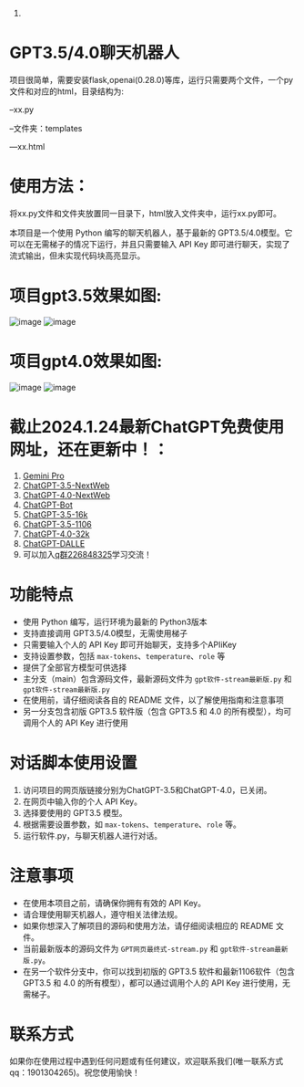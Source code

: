 1.
# GPT3.5/4.0聊天机器人

 项目很简单，需要安装flask,openai(0.28.0)等库，运行只需要两个文件，一个py文件和对应的html，目录结构为:

–xx.py

–文件夹：templates

 ––xx.html

# 使用方法：
将xx.py文件和文件夹放置同一目录下，html放入文件夹中，运行xx.py即可。

本项目是一个使用 Python 编写的聊天机器人，基于最新的 GPT3.5/4.0模型。它可以在无需梯子的情况下运行，并且只需要输入 API Key 即可进行聊天，实现了流式输出，但未实现代码块高亮显示。

         
# 项目gpt3.5效果如图:
![image](https://github.com/buwanyuanshen/Chatgpt-python/assets/144007759/b9c3b64d-8483-45d5-9ccd-548a2a96112e)
![image](https://github.com/buwanyuanshen/Chatgpt-python/assets/144007759/81188db0-c9ef-4ca4-840b-df8d26de2256)

# 项目gpt4.0效果如图:
![image](https://github.com/buwanyuanshen/Chatgpt-python/assets/144007759/24374c6f-2b57-4e89-a4db-c8cceaed26c8)
![image](https://github.com/buwanyuanshen/Chatgpt-python/assets/144007759/eb2beaa6-496a-44c3-9330-f6cb6c747f28)

# 截止2024.1.24最新ChatGPT免费使用网址，还在更新中！：
1. [Gemini Pro](https://ccfgpt.cn)
2. [ChatGPT-3.5-NextWeb](https://ccf666.cn)
3. [ChatGPT-4.0-NextWeb](https://chatpro.icu)
4. [ChatGPT-Bot](https://supergpt.shop)
5. [ChatGPT-3.5-16k](https://6.ccf666.cn)
6. [ChatGPT-3.5-1106](https://6.ccfgpt.cn)
7. [ChatGPT-4.0-32k](https://6.chatpro.icu)
8. [ChatGPT-DALLE](https://6.supergpt.shop)
9. 可以加入[q群226848325](https://qm.qq.com/cgi-bin/qm/qr?_wv=1027&k=1OOigjF5hxHUSQ5GE5U2UOIwswuckYOe&authKey=2pdTkM0NqehD2OuMojvBMnsmCAUcD6oO3ttDzS5CNle8tnre1a9Jp30aJZVUnC2c&noverify=0&group_code=226848325)学习交流！
# 功能特点

- 使用 Python 编写，运行环境为最新的 Python3版本
- 支持直接调用 GPT3.5/4.0模型，无需使用梯子
- 只需要输入个人的 API Key 即可开始聊天，支持多个APIiKey
- 支持设置参数，包括 `max-tokens`、`temperature`、`role` 等
- 提供了全部官方模型可供选择
- 主分支（main）包含源码文件，最新源码文件为 `gpt软件-stream最新版.py` 和 `gpt软件-stream最新版.py`
- 在使用前，请仔细阅读各自的 README 文件，以了解使用指南和注意事项
- 另一分支包含初版 GPT3.5 软件版（包含 GPT3.5 和 4.0 的所有模型），均可调用个人的 API Key 进行使用

# 对话脚本使用设置

1. 访问项目的网页版链接分别为ChatGPT-3.5和ChatGPT-4.0，已关闭。
2. 在网页中输入你的个人 API Key。
3. 选择要使用的 GPT3.5 模型。
4. 根据需要设置参数，如 `max-tokens`、`temperature`、`role` 等。
5. 运行软件.py，与聊天机器人进行对话。

# 注意事项

- 在使用本项目之前，请确保你拥有有效的 API Key。
- 请合理使用聊天机器人，遵守相关法律法规。
- 如果你想深入了解项目的源码和使用方法，请仔细阅读相应的 README 文件。
- 当前最新版本的源码文件为 `GPT网页最终式-stream.py` 和 `gpt软件-stream最新版.py`。
- 在另一个软件分支中，你可以找到初版的 GPT3.5 软件和最新1106软件（包含 GPT3.5 和 4.0 的所有模型），都可以通过调用个人的 API Key 进行使用，无需梯子。

# 联系方式

如果你在使用过程中遇到任何问题或有任何建议，欢迎联系我们(唯一联系方式qq：1901304265)。祝您使用愉快！
